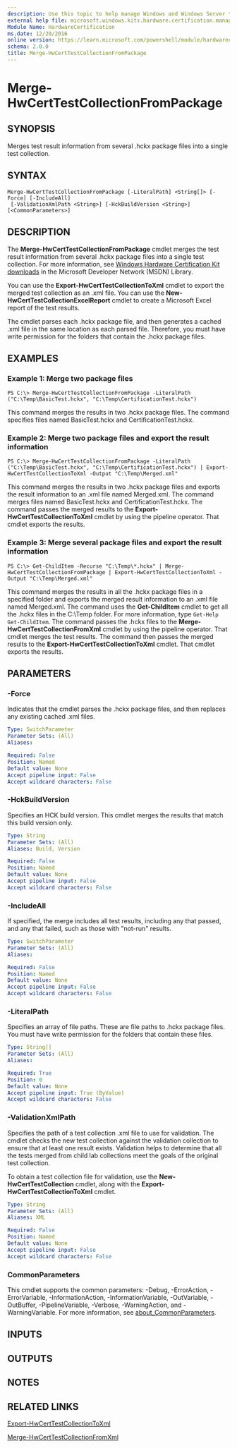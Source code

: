 ```yaml
---
description: Use this topic to help manage Windows and Windows Server technologies with Windows PowerShell.
external help file: microsoft.windows.kits.hardware.certification.management.dll-Help.xml
Module Name: HardwareCertification
ms.date: 12/20/2016
online version: https://learn.microsoft.com/powershell/module/hardwarecertification/merge-hwcerttestcollectionfrompackage?view=windowsserver2025-ps&wt.mc_id=ps-gethelp
schema: 2.0.0
title: Merge-HwCertTestCollectionFromPackage
---
```


# Merge-HwCertTestCollectionFromPackage

## SYNOPSIS
Merges test result information from several .hckx package files into a single test collection.

## SYNTAX

```
Merge-HwCertTestCollectionFromPackage [-LiteralPath] <String[]> [-Force] [-IncludeAll]
 [-ValidationXmlPath <String>] [-HckBuildVersion <String>] [<CommonParameters>]
```

## DESCRIPTION
The **Merge-HwCertTestCollectionFromPackage** cmdlet merges the test result information from several .hckx package files into a single test collection.
For more information, see [Windows Hardware Certification Kit downloads](https://go.microsoft.com/fwlink/?LinkId=614978) in the Microsoft Developer Network (MSDN) Library.

You can use the **Export-HwCertTestCollectionToXml** cmdlet to export the merged test collection as an .xml file.
You can use the **New-HwCertTestCollectionExcelReport** cmdlet to create a Microsoft Excel report of the test results.

The cmdlet parses each .hckx package file, and then generates a cached .xml file in the same location as each parsed file.
Therefore, you must have write permission for the folders that contain the .hckx package files.

## EXAMPLES

### Example 1: Merge two package files
```
PS C:\> Merge-HwCertTestCollectionFromPackage -LiteralPath ("C:\Temp\BasicTest.hckx", "C:\Temp\CertificationTest.hckx")
```

This command merges the results in two .hckx package files.
The command specifies files named BasicTest.hckx and CertificationTest.hckx.

### Example 2: Merge two package files and export the result information
```
PS C:\> Merge-HwCertTestCollectionFromPackage -LiteralPath ("C:\Temp\BasicTest.hckx", "C:\Temp\CertificationTest.hckx") | Export-HwCertTestCollectionToXml -Output "C:\Temp\Merged.xml"
```

This command merges the results in two .hckx package files and exports the result information to an .xml file named Merged.xml.
The command merges files named BasicTest.hckx and CertificationTest.hckx.
The command passes the merged results to the **Export-HwCertTestCollectionToXml** cmdlet by using the pipeline operator.
That cmdlet exports the results.

### Example 3: Merge several package files and export the result information
```
PS C:\> Get-ChildItem -Recurse "C:\Temp\*.hckx" | Merge-HwCertTestCollectionFromPackage | Export-HwCertTestCollectionToXml -Output "C:\Temp\Merged.xml"
```

This command merges the results in all the .hckx package files in a specified folder and exports the merged result information to an .xml file named Merged.xml.
The command uses the **Get-ChildItem** cmdlet to get all the .hckx files in the C:\Temp folder.
For more information, type `Get-Help Get-ChildItem`.
The command passes the .hckx files to the **Merge-HwCertTestCollectionFromXml** cmdlet by using the pipeline operator.
That cmdlet merges the test results.
The command then passes the merged results to the **Export-HwCertTestCollectionToXml** cmdlet.
That cmdlet exports the results.

## PARAMETERS

### -Force
Indicates that the cmdlet parses the .hckx package files, and then replaces any existing cached .xml files.

```yaml
Type: SwitchParameter
Parameter Sets: (All)
Aliases:

Required: False
Position: Named
Default value: None
Accept pipeline input: False
Accept wildcard characters: False
```

### -HckBuildVersion
Specifies an HCK build version.
This cmdlet merges the results that match this build version only.

```yaml
Type: String
Parameter Sets: (All)
Aliases: Build, Version

Required: False
Position: Named
Default value: None
Accept pipeline input: False
Accept wildcard characters: False
```

### -IncludeAll
If specified, the merge includes all test results, including any that passed, and any that failed, such as those with "not-run" results.

```yaml
Type: SwitchParameter
Parameter Sets: (All)
Aliases:

Required: False
Position: Named
Default value: None
Accept pipeline input: False
Accept wildcard characters: False
```

### -LiteralPath
Specifies an array of file paths.
These are file paths to .hckx package files.
You must have write permission for the folders that contain these files.

```yaml
Type: String[]
Parameter Sets: (All)
Aliases:

Required: True
Position: 0
Default value: None
Accept pipeline input: True (ByValue)
Accept wildcard characters: False
```

### -ValidationXmlPath
Specifies the path of a test collection .xml file to use for validation.
The cmdlet checks the new test collection against the validation collection to ensure that at least one result exists.
Validation helps to determine that all the tests merged from child lab collections meet the goals of the original test collection.

To obtain a test collection file for validation, use the **New-HwCertTestCollection** cmdlet, along with the **Export-HwCertTestCollectionToXml** cmdlet.

```yaml
Type: String
Parameter Sets: (All)
Aliases: XML

Required: False
Position: Named
Default value: None
Accept pipeline input: False
Accept wildcard characters: False
```

### CommonParameters
This cmdlet supports the common parameters: -Debug, -ErrorAction, -ErrorVariable, -InformationAction, -InformationVariable, -OutVariable, -OutBuffer, -PipelineVariable, -Verbose, -WarningAction, and -WarningVariable. For more information, see [about_CommonParameters](https://go.microsoft.com/fwlink/?LinkID=113216).

## INPUTS

## OUTPUTS

## NOTES

## RELATED LINKS

[Export-HwCertTestCollectionToXml](./Export-HwCertTestCollectionToXml.md)

[Merge-HwCertTestCollectionFromXml](./Merge-HwCertTestCollectionFromXml.md)

